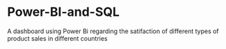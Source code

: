 # Power-BI-and-SQL
A dashboard using Power Bi regarding the satifaction of different types of product sales in different countries

